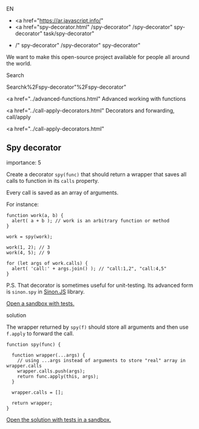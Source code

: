 EN

- <a href="https://ar.javascript.info/"
- <a href="spy-decorator.html"
  /spy-decorator"
  /spy-decorator"
  spy-decorator"
  task/spy-decorator"

<!-- -->

- /"
  spy-decorator"
  /spy-decorator"
  spy-decorator"

We want to make this open-source project available for people all around the world.

Search

Searchk%2Fspy-decorator"%2Fspy-decorator" </a>

<a href="../advanced-functions.html" Advanced working with functions</span></a>

<a href="../call-apply-decorators.html" Decorators and forwarding, call/apply</span></a>

<a href="../call-apply-decorators.html"

## Spy decorator

<span class="task__importance" title="How important is the task, from 1 to 5">importance: 5</span>

Create a decorator `spy(func)` that should return a wrapper that saves all calls to function in its `calls` property.

Every call is saved as an array of arguments.

For instance:

    function work(a, b) {
      alert( a + b ); // work is an arbitrary function or method
    }

    work = spy(work);

    work(1, 2); // 3
    work(4, 5); // 9

    for (let args of work.calls) {
      alert( 'call:' + args.join() ); // "call:1,2", "call:4,5"
    }

P.S. That decorator is sometimes useful for unit-testing. Its advanced form is `sinon.spy` in [Sinon.JS](http://sinonjs.org/) library.

[Open a sandbox with tests.](https://plnkr.co/edit/STraI11P0hzMLa14?p=preview)

solution

The wrapper returned by `spy(f)` should store all arguments and then use `f.apply` to forward the call.

    function spy(func) {

      function wrapper(...args) {
        // using ...args instead of arguments to store "real" array in wrapper.calls
        wrapper.calls.push(args);
        return func.apply(this, args);
      }

      wrapper.calls = [];

      return wrapper;
    }

[Open the solution with tests in a sandbox.](https://plnkr.co/edit/R7efK9wZmOFKktML?p=preview)

